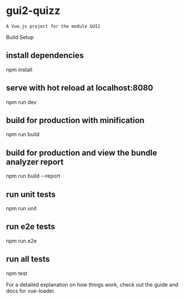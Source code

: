 # gui2-quizz

    A Vue.js project for the module GUI2

Build Setup

## install dependencies
npm install

## serve with hot reload at localhost:8080
npm run dev

## build for production with minification
npm run build

## build for production and view the bundle analyzer report
npm run build --report

## run unit tests
npm run unit

## run e2e tests
npm run e2e

## run all tests
npm test

For a detailed explanation on how things work, check out the guide and docs for vue-loader.
